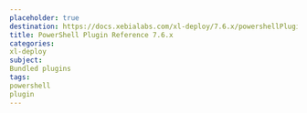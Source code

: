 ```yaml
---
placeholder: true
destination: https://docs.xebialabs.com/xl-deploy/7.6.x/powershellPluginManual.html
title: PowerShell Plugin Reference 7.6.x
categories:
xl-deploy
subject:
Bundled plugins
tags:
powershell
plugin
---
```


